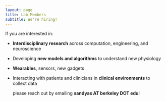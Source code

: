 ```yaml
---
layout: page
title: Lab Members
subtitle: We're hiring!
---
```


If you are interested in: 
- **Interdisciplinary research** across computation, engineering, and neuroscience
- Developing **new models and algorithms** to understand new physiology
- **Wearables**, sensors, new gadgets
- Interacting with patients and clinicians in **clinical environments** to collect data

  please reach out by emailing **sandyas AT berkeley DOT edu**! 



